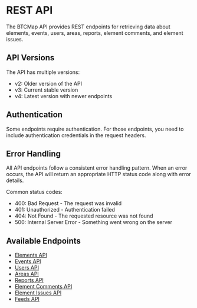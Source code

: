 
# REST API

The BTCMap API provides REST endpoints for retrieving data about elements, events, users, areas, reports, element comments, and element issues.

## API Versions

The API has multiple versions:
- v2: Older version of the API
- v3: Current stable version
- v4: Latest version with newer endpoints

## Authentication

Some endpoints require authentication. For those endpoints, you need to include authentication credentials in the request headers.

## Error Handling

All API endpoints follow a consistent error handling pattern. When an error occurs, the API will return an appropriate HTTP status code along with error details.

Common status codes:
- 400: Bad Request - The request was invalid
- 401: Unauthorized - Authentication failed
- 404: Not Found - The requested resource was not found
- 500: Internal Server Error - Something went wrong on the server

## Available Endpoints

- [Elements API](elements.md)
- [Events API](events.md)
- [Users API](users.md)
- [Areas API](areas.md)
- [Reports API](reports.md)
- [Element Comments API](element-comments.md)
- [Element Issues API](element-issues.md)
- [Feeds API](feeds.md)
